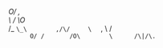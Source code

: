    _O/                   ,               
     \                  /           \O_  
     /\_             `\_\        ,/\/    
     \  `       ,        \         /     
     `       O/ /       /O\        \     
             /\|/\.                `     
